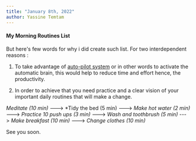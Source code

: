```yaml
---
title: "January 8th, 2022"
author: Yassine Temtam 
---
```


#### My Morning Routines List

But here's few words for why i did create such list. For two interdependent reasons :

1. To take advantage of [auto-pilot system](https://en.wikipedia.org/wiki/Thinking,_Fast_and_Slow) or in other words to activate the automatic brain, this would help to reduce time and effort hence, the productivity.

2. In order to achieve that you need practice and a clear vision of your important daily routines that will make a change.

*Meditate (10 min)* ---> *Tidy the bed (5 min) ---> *Make hot water (2 min)* ---> *Practice 10 push ups (3 min)* ---> *Wash and toothbrush (5 min)* ---> *Make breakfast (10 min)* ---> *Change clothes (10 min)*  

See you soon.
